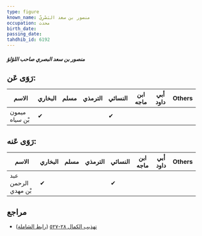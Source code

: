 ```yaml
---
type: figure
known_name: منصور بن سعد البَصْرِيّ
occupation: محدث
birth_date:
passing_date:
tahdhib_id: 6192
---
```

##### منصور بن سعد البصري صاحب اللؤلؤ

## رَوَى عَن:
| الاسم          | البخاري | مسلم | الترمذي | النسائي | ابن ماجه | أبي داود | Others |
| -------------- | ------- | ---- | ------- | ------- | -------- | -------- | ------ |
| ميمون بْن سياه | ✔       |      |         | ✔       |          |          |        |
## رَوَى عَنه:
| الاسم               | البخاري | مسلم | الترمذي | النسائي | ابن ماجه | أبي داود | Others |
| ------------------- | ------- | ---- | ------- | ------- | -------- | -------- | ------ |
| عبد الرحمن بْن مهدي | ✔       |      |         | ✔       |          |          |        |
## مراجع
- [تهذيب الكمال ٢٨-٥٢٧](obsidian://open?vault=Tahdhib-al-Kamal&file=Figures/٦١٩٢-منصور%20بن%20سعد%20البصري%20صاحب%20اللؤلؤ) ([رابط الشاملة](https://shamela.ws/book/3722/15502))